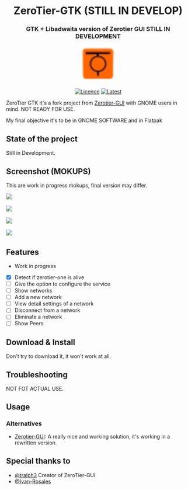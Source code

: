 <h1 align="center"> ZeroTier-GTK (STILL IN DEVELOP)</h1>
<h3 align="center"> GTK + Libadwaita version of Zerotier GUI STILL IN DEVELOPMENT</h3>
<p align="center"><img src="https://raw.githubusercontent.com/RiemaruKarurosu/ZeroTier-GTK/master/data/icons/hicolor/scalable/apps/org.gnome.zerotiergtk.svg" width="100" height="100"></p> 


<div align="center">
    
  <a href="">[![Licence][licence]][licence-url]</a>
  <a href="">[![Latest][version]][version-url]</a>
    
</div>

[licence]: https://img.shields.io/badge/License-GPLv3-blue.svg
[version]: https://img.shields.io/badge/Version-0.1.1-red
[version-url]: https://github.com/RiemaruKarurosu/ZeroTier-GTK/releases
[licence-url]: https://www.gnu.org/licenses/gpl-3.0
[stars-shield]: https://img.shields.io/github/stars/noisetorch/NoiseTorch?maxAge=2592000

ZeroTier GTK it's a fork project from [Zerotier-GUI](https://github.com/tralph3/ZeroTier-GUI) with GNOME users in mind. NOT READY FOR USE.

My final objective it's to be in GNOME SOFTWARE and in Flatpak

## State of the project

Still in Development.

## Screenshot (MOKUPS)

This are work in progress mokups, final version may differ.

![](https://i.imgur.com/1joHMUy.png)

![](https://i.imgur.com/GS0Oxj1.png)

![](https://i.imgur.com/7SqHEGI.png)

![](https://i.imgur.com/7SqHEGI.png)


## Features
* Work in progress

- [X] Detect if zerotier-one is alive
- [ ] Give the option to configure the service
- [ ] Show networks
- [ ] Add a new network
- [ ] View detail settings of a network
- [ ] Disconnect from a network
- [ ] Eliminate a network
- [ ] Show Peers

## Download & Install

Don't try to download it, it won't work at all.

## Troubleshooting

NOT FOT ACTUAL USE.

## Usage

### Alternatives

- [Zerotier-GUI](https://github.com/tralph3/ZeroTier-GUI): A really nice and working solution, it's working in a rewritten version.


## Special thanks to

* [@tralph3](https://github.com/tralph3) Creator of ZeroTier-GUI
* [@Ivan-Rosales](https://github.com/Ivan-Rosales) 
